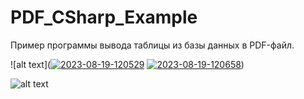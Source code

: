 # PDF_CSharp_Example
Пример программы вывода таблицы из базы данных в PDF-файл.

![alt text](<a href="https://ibb.co/JcKfJPn"><img src="https://i.ibb.co/dfrdYyB/2023-08-19-120529.png" alt="2023-08-19-120529" border="0"></a>
<a href="https://ibb.co/g4pj65F"><img src="https://i.ibb.co/5KyM2Nx/2023-08-19-120658.png" alt="2023-08-19-120658" border="0"></a>)

![alt text](https://ibb.co/g4pj65F)
